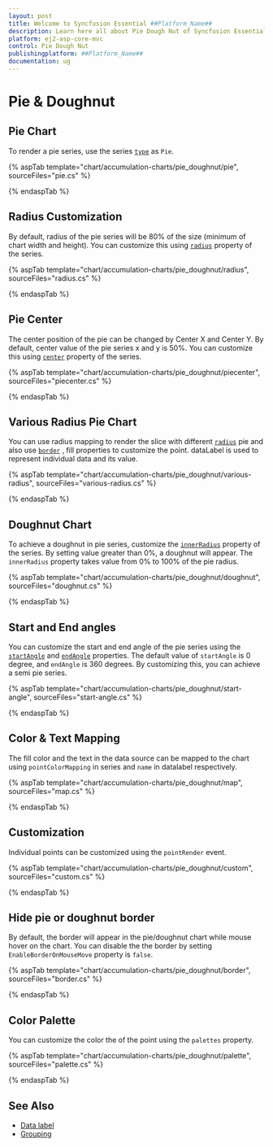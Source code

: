 ```yaml
---
layout: post
title: Welcome to Syncfusion Essential ##Platform_Name##
description: Learn here all about Pie Dough Nut of Syncfusion Essential ##Platform_Name## widgets based on HTML5 and jQuery.
platform: ej2-asp-core-mvc
control: Pie Dough Nut
publishingplatform: ##Platform_Name##
documentation: ug
---
```



# Pie & Doughnut

## Pie Chart

To render a pie series, use the series [`type`](https://help.syncfusion.com/cr/aspnetcore-js2/Syncfusion.EJ2.Charts.AccumulationSeries.html#Syncfusion_EJ2_Charts_AccumulationSeries_Type)
as `Pie`.

{% aspTab template="chart/accumulation-charts/pie_doughnut/pie", sourceFiles="pie.cs" %}

{% endaspTab %}

## Radius Customization

By default, radius of the pie series will be 80% of the size (minimum of chart width and height).
You can customize this using [`radius`](https://help.syncfusion.com/cr/aspnetcore-js2/Syncfusion.EJ2.Charts.AccumulationSeries.html#Syncfusion_EJ2_Charts_AccumulationSeries_Radius)
property of the series.

{% aspTab template="chart/accumulation-charts/pie_doughnut/radius", sourceFiles="radius.cs" %}

{% endaspTab %}

## Pie Center

The center position of the pie can be changed by Center X and Center Y. By default, center value of the pie series x and y is 50%. You can customize this using [`center`](https://help.syncfusion.com/cr/aspnetcore-js2/Syncfusion.EJ2.Charts.AccumulationChart.html#Syncfusion_EJ2_Charts_AccumulationChart_Center) property of the series.

{% aspTab template="chart/accumulation-charts/pie_doughnut/piecenter", sourceFiles="piecenter.cs" %}

{% endaspTab %}

## Various Radius Pie Chart

You can use radius mapping to render the slice with different [`radius`](https://help.syncfusion.com/cr/aspnetcore-js2/Syncfusion.EJ2.Charts.AccumulationSeries.html#Syncfusion_EJ2_Charts_AccumulationSeries_Radius) pie and also use [`border`](https://help.syncfusion.com/cr/aspnetcore-js2/Syncfusion.EJ2.Charts.AccumulationSeries.html#Syncfusion_EJ2_Charts_AccumulationSeries_Border) , fill properties to customize the point. dataLabel is used to represent individual data and its value.

{% aspTab template="chart/accumulation-charts/pie_doughnut/various-radius", sourceFiles="various-radius.cs" %}

{% endaspTab %}

## Doughnut Chart

To achieve a doughnut in pie series, customize the [`innerRadius`](https://help.syncfusion.com/cr/aspnetcore-js2/Syncfusion.EJ2.Charts.AccumulationSeries.html#Syncfusion_EJ2_Charts_AccumulationSeries_InnerRadius)
property of the series. By setting value greater than 0%, a doughnut will appear.
The `innerRadius` property takes value from 0% to 100% of the pie radius.

{% aspTab template="chart/accumulation-charts/pie_doughnut/doughnut", sourceFiles="doughnut.cs" %}

{% endaspTab %}

## Start and End angles

You can customize the start and end angle of the pie series using the
[`startAngle`](https://help.syncfusion.com/cr/aspnetcore-js2/Syncfusion.EJ2.Charts.AccumulationSeries.html#Syncfusion_EJ2_Charts_AccumulationSeries_StartAngle) and
[`endAngle`](https://help.syncfusion.com/cr/aspnetcore-js2/Syncfusion.EJ2.Charts.AccumulationSeries.html#Syncfusion_EJ2_Charts_AccumulationSeries_EndAngle)
properties. The default value of  `startAngle` is 0 degree, and `endAngle` is 360 degrees. By customizing this,
you can achieve a semi pie series.

{% aspTab template="chart/accumulation-charts/pie_doughnut/start-angle", sourceFiles="start-angle.cs" %}

{% endaspTab %}

## Color & Text Mapping

The fill color and the text in the data source can be mapped to the chart using `pointColorMapping` in series and
`name` in datalabel respectively.

{% aspTab template="chart/accumulation-charts/pie_doughnut/map", sourceFiles="map.cs" %}

{% endaspTab %}

## Customization

Individual points can be customized using the `pointRender` event.

{% aspTab template="chart/accumulation-charts/pie_doughnut/custom", sourceFiles="custom.cs" %}

{% endaspTab %}

## Hide pie or doughnut border

By default, the border will appear in the pie/doughnut chart while mouse hover on the chart. You can disable the the border by
setting `EnableBorderOnMouseMove` property is `false`.

{% aspTab template="chart/accumulation-charts/pie_doughnut/border", sourceFiles="border.cs" %}

{% endaspTab %}

## Color Palette

You can customize the color the of the point using the `palettes` property.

{% aspTab template="chart/accumulation-charts/pie_doughnut/palette", sourceFiles="palette.cs" %}

{% endaspTab %}

## See Also

* [Data label](./data-label/)
* [Grouping](./grouping/)